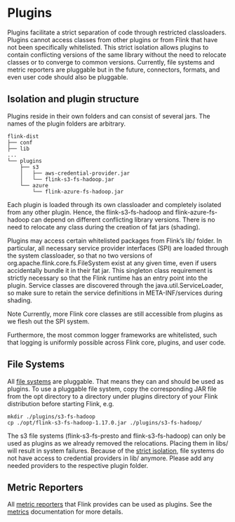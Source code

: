 # Plugins

Plugins facilitate a strict separation of code through restricted classloaders. Plugins cannot access classes from other
plugins or from Flink that have not been specifically whitelisted. This strict isolation allows plugins to contain
conflicting versions of the same library without the need to relocate classes or to converge to common versions.
Currently, file systems and metric reporters are pluggable but in the future, connectors, formats, and even user code
should also be pluggable.

## Isolation and plugin structure

Plugins reside in their own folders and can consist of several jars. The names of the plugin folders are arbitrary.

~~~
flink-dist
├── conf
├── lib
...
└── plugins
    ├── s3
    │   ├── aws-credential-provider.jar
    │   └── flink-s3-fs-hadoop.jar
    └── azure
        └── flink-azure-fs-hadoop.jar
~~~

Each plugin is loaded through its own classloader and completely isolated from any other plugin. Hence, the
flink-s3-fs-hadoop and flink-azure-fs-hadoop can depend on different conflicting library versions. There is no need to
relocate any class during the creation of fat jars (shading).

Plugins may access certain whitelisted packages from Flink’s lib/ folder. In particular, all necessary service provider
interfaces (SPI) are loaded through the system classloader, so that no two versions of
org.apache.flink.core.fs.FileSystem exist at any given time, even if users accidentally bundle it in their fat jar. This
singleton class requirement is strictly necessary so that the Flink runtime has an entry point into the plugin. Service
classes are discovered through the java.util.ServiceLoader, so make sure to retain the service definitions in
META-INF/services during shading.

Note Currently, more Flink core classes are still accessible from plugins as we flesh out the SPI system.

Furthermore, the most common logger frameworks are whitelisted, such that logging is uniformly possible across Flink
core, plugins, and user code.

## File Systems

All [file systems]() are pluggable. That means they can and should be used as plugins. To use a pluggable file system,
copy the corresponding JAR file from the opt directory to a directory under plugins directory of your Flink distribution
before starting Flink, e.g.

~~~
mkdir ./plugins/s3-fs-hadoop
cp ./opt/flink-s3-fs-hadoop-1.17.0.jar ./plugins/s3-fs-hadoop/
~~~

The s3 file systems (flink-s3-fs-presto and flink-s3-fs-hadoop) can only be used as plugins as we already removed the
relocations. Placing them in libs/ will result in system failures.
Because of the [strict isolation](), file systems do not have access to credential providers in lib/ anymore. Please add
any needed providers to the respective plugin folder.

## Metric Reporters

All [metric reporters]() that Flink provides can be used as plugins. See the [metrics]() documentation for more details.

